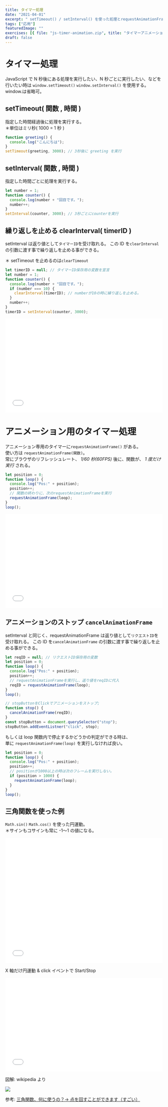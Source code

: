 ```yaml
---
title: タイマー処理
date: "2021-04-01"
excerpt: " setTimeout() / setInterval() を使った処理とrequestAnimationFrame() を使ったアニメーション"
tags: ["応用"]
featuredImage: ""
exercises: [{ file: "js-timer-animation.zip", title: "タイマーアニメーション演習" }]
draft: false
---
```


# タイマー処理

JavaScript で N 秒後にある処理を実行したい、N 秒ごとに実行したい、などを行いたい時は
`window.setTimeout()` `window.setInterval()` を使用する。 window.は省略可。

## setTimeout( 関数 , 時間 )

指定した時間経過後に処理を実行する。  
＊単位はミリ秒( 1000 = 1 秒 )

```js
function greeting() {
  console.log("こんにちは");
}
setTimeout(greeting, 3000); // 3秒後に greeting を実行
```

## setInterval( 関数 , 時間 )

指定した時間ごとに処理を実行する。

```js
let number = 1;
function counter() {
  console.log(number + "回目です。");
  number++;
}
setInterval(counter, 3000); // 3秒ごとにcounterを実行
```

## 繰り返しを止める clearInterval( timerID )

setInterval は返り値として`タイマーID`を受け取れる。
この ID を`clearInterval`の引数に渡す事で繰り返しを止める事ができる。

＊ setTimeout を止めるのは`clearTimeout`

```js
let timerID = null; // タイマーID保存用の変数を宣言
let number = 1;
function counter() {
  console.log(number + "回目です。");
  if (number === 10) {
    clearInterval(timerID); // numberが10の時に繰り返しを止める。
  }
  number++;
}
timerID = setInterval(counter, 3000);
```

<iframe width="100%" height="300" src="//jsfiddle.net/sk_rt/uqphb3wr/embedded/result,js,html,css/dark/" allowfullscreen="allowfullscreen" allowpaymentrequest frameborder="0"></iframe>

# アニメーション用のタイマー処理

アニメーション専用のタイマーに`requestAnimationFrame()` がある。  
使い方は `requestAnimationFrame(関数)`。  
常にブラウザのリフレッシュレート、 _1/60 秒(60FPS)_ 後に、関数が、 _1 度だけ実行_ される。

```js
let position = 0;
function loop() {
  console.log("Pos:" + position);
  position++;
  // 関数の終わりに、次のrequestAnimationFrameを実行
  requestAnimationFrame(loop);
}
loop();
```

<iframe width="100%" height="300" src="//jsfiddle.net/sk_rt/q35f8z6o/embedded/result,js,html,css/dark/" allowfullscreen="allowfullscreen" allowpaymentrequest frameborder="0"></iframe>

## アニメーションのストップ `cancelAnimationFrame`

setInterval と同じく、requestAnimationFrame は返り値として`リクエストID`を受け取れる。
この ID を`cancelAnimationFrame` の引数に渡す事で繰り返しを止める事ができる。

```js
let reqID = null; // リクエストID保存用の変数
let position = 0;
function loop() {
  console.log("Pos:" + position);
  position++;
  // requestAnimationFrameを実行し、返り値をreqIDに代入
  reqID = requestAnimationFrame(loop);
}
loop();

// stopButtonをClickでアニメーションをストップ;
function stop() {
  cancelAnimationFrame(reqID);
}
const stopButton = document.querySelector("stop");
stopButton.addEventListner("click", stop);
```

もしくは loop 関数内で停止するかどうかの判定ができる時は、  
単に `requestAnimationFrame(loop)` を実行しなければ良い。

```js
let position = 0;
function loop() {
  console.log("Pos:" + position);
  position++;
  // positionが1000以上の時は次のフレームを実行しない。
  if (position > 1000) {
    requestAnimationFrame(loop);
  }
}
loop();
```

## 三角関数を使った例

`Math.sin()` `Math.cos()` を使った円運動。  
＊サインもコサインも常に -1〜1 の値になる。

<iframe width="100%" height="400" src="//jsfiddle.net/sk_rt/ncLpr9b3/embedded/result,js,html,css/dark/" allowfullscreen="allowfullscreen" allowpaymentrequest frameborder="0"></iframe>

X 軸だけ円運動 & click イベントで Start/Stop

<iframe width="100%" height="300" src="//jsfiddle.net/sk_rt/ufg3rdv6/embedded/result,js,html,css/dark/" allowfullscreen="allowfullscreen" allowpaymentrequest frameborder="0"></iframe>

図解: wikipedia より

![](https://upload.wikimedia.org/wikipedia/commons/b/bd/Sine_and_cosine_animation.gif)

参考: [三角関数、何に使うの？→ 点を回すことができます（すごい）](https://www.ajimatics.com/entry/2019/01/11/092529)
